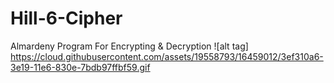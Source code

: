# Hill-6-Cipher
Almardeny Program For Encrypting &amp; Decryption
![alt tag] https://cloud.githubusercontent.com/assets/19558793/16459012/3ef310a6-3e19-11e6-830e-7bdb97ffbf59.gif
